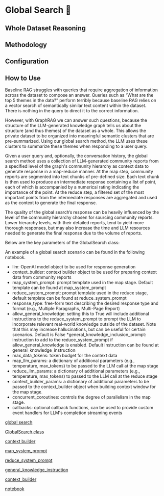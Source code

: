 # Global Search 🔎

## Whole Dataset Reasoning

## Methodology

## Configuration

## How to Use

Baseline RAG struggles with queries that require aggregation of information across the dataset to compose an answer. Queries such as “What are the top 5 themes in the data?” perform terribly because baseline RAG relies on a vector search of semantically similar text content within the dataset. There is nothing in the query to direct it to the correct information.

However, with GraphRAG we can answer such questions, because the structure of the LLM-generated knowledge graph tells us about the structure (and thus themes) of the dataset as a whole. This allows the private dataset to be organized into meaningful semantic clusters that are pre-summarized. Using our global search method, the LLM uses these clusters to summarize these themes when responding to a user query.

Given a user query and, optionally, the conversation history, the global search method uses a collection of LLM-generated community reports from a specified level of the graph's community hierarchy as context data to generate response in a map-reduce manner. At the map step, community reports are segmented into text chunks of pre-defined size. Each text chunk is then used to produce an intermediate response containing a list of point, each of which is accompanied by a numerical rating indicating the importance of the point. At the reduce step, a filtered set of the most important points from the intermediate responses are aggregated and used as the context to generate the final response.

The quality of the global search’s response can be heavily influenced by the level of the community hierarchy chosen for sourcing community reports. Lower hierarchy levels, with their detailed reports, tend to yield more thorough responses, but may also increase the time and LLM resources needed to generate the final response due to the volume of reports.

Below are the key parameters of the GlobalSearch class:

An example of a global search scenario can be found in the following notebook.

- llm: OpenAI model object to be used for response generation
- context_builder: context builder object to be used for preparing context data from community reports
- map_system_prompt: prompt template used in the map stage. Default template can be found at map_system_prompt
- reduce_system_prompt: prompt template used in the reduce stage, default template can be found at reduce_system_prompt
- response_type: free-form text describing the desired response type and format (e.g., Multiple Paragraphs, Multi-Page Report)
- allow_general_knowledge: setting this to True will include additional instructions to the reduce_system_prompt to prompt the LLM to incorporate relevant real-world knowledge outside of the dataset. Note that this may increase hallucinations, but can be useful for certain scenarios. Default is False
*general_knowledge_inclusion_prompt: instruction to add to the reduce_system_prompt if allow_general_knowledge is enabled. Default instruction can be found at general_knowledge_instruction
- max_data_tokens: token budget for the context data
- map_llm_params: a dictionary of additional parameters (e.g., temperature, max_tokens) to be passed to the LLM call at the map stage
- reduce_llm_params: a dictionary of additional parameters (e.g., temperature, max_tokens) to passed to the LLM call at the reduce stage
- context_builder_params: a dictionary of additional parameters to be passed to the context_builder object when building context window for the map stage.
- concurrent_coroutines: controls the degree of parallelism in the map stage.
- callbacks: optional callback functions, can be used to provide custom event handlers for LLM's completion streaming events

[global search](https://github.com/microsoft/graphrag/blob/main//graphrag/query/structured_search/global_search/)

[GlobalSearch class](https://github.com/microsoft/graphrag/blob/main//graphrag/query/structured_search/global_search/search.py)

[context builder](https://github.com/microsoft/graphrag/blob/main//graphrag/query/structured_search/global_search/community_context.py)

[map_system_prompt](https://github.com/microsoft/graphrag/blob/main//graphrag/prompts/query/global_search_map_system_prompt.py)

[reduce_system_prompt](https://github.com/microsoft/graphrag/blob/main//graphrag/prompts/query/global_search_reduce_system_prompt.py)

[general_knowledge_instruction](https://github.com/microsoft/graphrag/blob/main//graphrag/prompts/query/global_search_knowledge_system_prompt.py)

[context_builder](https://github.com/microsoft/graphrag/blob/main//graphrag/query/structured_search/global_search/community_context.py)

[notebook](https://microsoft.github.io/graphrag/../../examples_notebooks/global_search/)

